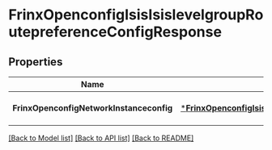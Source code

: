 # FrinxOpenconfigIsisIsislevelgroupRoutepreferenceConfigResponse

## Properties
Name | Type | Description | Notes
------------ | ------------- | ------------- | -------------
**FrinxOpenconfigNetworkInstanceconfig** | [***FrinxOpenconfigIsisIsislevelgroupRoutepreferenceConfig**](frinx.openconfig.isis.isislevelgroup.routepreference.Config.md) |  | [optional] [default to null]

[[Back to Model list]](../README.md#documentation-for-models) [[Back to API list]](../README.md#documentation-for-api-endpoints) [[Back to README]](../README.md)


